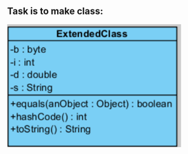Task is to make class:
-----------------------

![](https://github.com/Riernish/JavaPractiseTasks/blob/main/week2/ExtendedClass/task.png)


